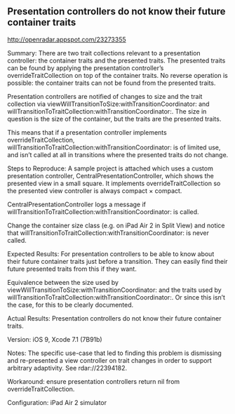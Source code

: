 ## Presentation controllers do not know their future container traits

http://openradar.appspot.com/23273355

Summary:
There are two trait collections relevant to a presentation controller: the container traits and the presented traits. The presented traits can be found by applying the presentation controller’s overrideTraitCollection on top of the container traits. No reverse operation is possible: the container traits can not be found from the presented traits.

Presentation controllers are notified of changes to size and the trait collection via viewWillTransitionToSize:withTransitionCoordinator: and willTransitionToTraitCollection:withTransitionCoordinator:. The size in question is the size of the container, but the traits are the presented traits.

This means that if a presentation controller implements overrideTraitCollection, willTransitionToTraitCollection:withTransitionCoordinator: is of limited use, and isn’t called at all in transitions where the presented traits do not change.

Steps to Reproduce:
A sample project is attached which uses a custom presentation controller, CentralPresentationController, which shows the presented view in a small square. It implements overrideTraitCollection so the presented view controller is always compact × compact.

CentralPresentationController logs a message if willTransitionToTraitCollection:withTransitionCoordinator: is called.

Change the container size class (e.g. on iPad Air 2 in Split View) and notice that willTransitionToTraitCollection:withTransitionCoordinator: is never called.

Expected Results:
For presentation controllers to be able to know about their future container traits just before a transition. They can easily find their future presented traits from this if they want.

Equivalence between the size used by viewWillTransitionToSize:withTransitionCoordinator: and the traits used by willTransitionToTraitCollection:withTransitionCoordinator:. Or since this isn’t the case, for this to be clearly documented.

Actual Results:
Presentation controllers do not know their future container traits.

Version:
iOS 9, Xcode 7.1 (7B91b)

Notes:
The specific use-case that led to finding this problem is dismissing and re-presented a view controller on trait changes in order to support arbitrary adaptivity. See rdar://22394182.

Workaround: ensure presentation controllers return nil from overrideTraitCollection.

Configuration:
iPad Air 2 simulator
